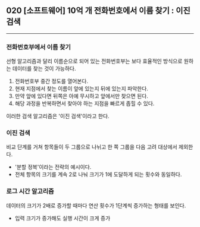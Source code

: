 ## 020 [소프트웨어] 10억 개 전화번호에서 이름 찾기 : 이진 검색

---

### 전화번호부에서 이름 찾기
선형 알고리즘과 달리 이름순으로 되어 있는 전화번호부는 보다 효율적인 방식으로 원하는 데이터를 찾는 것이 가능하다.
1. 전화번호부 중간 정도를 열어본다.
2. 현재 지점에서 찾는 이름이 앞에 있는지 뒤에 있는지 파악한다.
3. 만약 앞에 있다면 뒤쪽은 아예 무시하고 앞에서만 찾으면 된다.
4. 해당 과정을 반복하면서 찾아야 하는 지점을 빠르게 좁힐 수 있다.

이러한 검색 알고리즘은 '이진 검색'이라고 한다.

### 이진 검색
비교 단계를 거쳐 항목들이 두 그룹으로 나뉘고 한 쪽 그룹을 다음 고려 대상에서 제외한다.
- '분할 정복'이라는 전략의 예시이다.
- 전체 항목의 크기를 계속 2로 나눠 크기가 1에 도달하게 되는 횟수와 동일하다.

### 로그 시간 알고리즘
데이터의 크기가 2배로 증가할 때마다 연산 횟수가 1단계씩 증가하는 형태를 보인다.
- 입력 크기가 증가해도 실행 시간이 크게 증가
